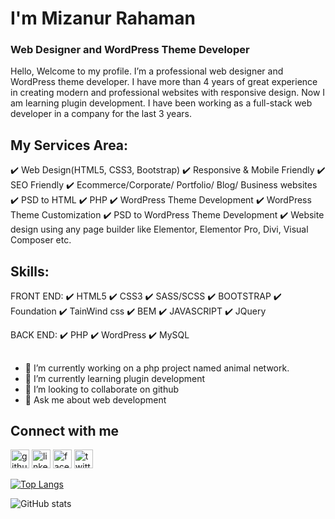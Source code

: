 # I'm Mizanur Rahaman
### Web Designer and WordPress Theme Developer

Hello, Welcome to my profile. I’m a professional web designer and WordPress theme developer. I have more than 4 years of great experience in creating modern and professional websites with responsive design. Now I am learning plugin development. I have been working as a full-stack web developer in a company for the last 3 years.

## My Services Area:
✔️ Web Design(HTML5, CSS3, Bootstrap)
✔️ Responsive & Mobile Friendly
✔️ SEO Friendly
✔️ Ecommerce/Corporate/ Portfolio/ Blog/ Business websites
✔️ PSD to HTML
✔️ PHP
✔️ WordPress Theme Development
✔️ WordPress Theme Customization
✔️ PSD to WordPress Theme Development
✔️ Website design using any page builder like Elementor, Elementor Pro, Divi, Visual Composer etc.

## Skills:
FRONT END:
✔️ HTML5 
✔️ CSS3 
✔️ SASS/SCSS
✔️ BOOTSTRAP 
✔️ Foundation
✔️ TainWind css
✔️ BEM 
✔️ JAVASCRIPT 
✔️ JQuery 

BACK END:
✔️ PHP
✔️ WordPress
✔️ MySQL

## 
- 🔭 I’m currently working on a php project named animal network. 
- 🌱 I’m currently learning plugin development 
- 👯 I’m looking to collaborate on github 
- 💬 Ask me about web development 

## Connect with me
[<img src='https://cdn.jsdelivr.net/npm/simple-icons@3.0.1/icons/github.svg' alt='github' height='30'>](https://github.com/sinhamizan)  [<img src='https://cdn.jsdelivr.net/npm/simple-icons@3.0.1/icons/linkedin.svg' alt='linkedin' height='30'>](https://www.linkedin.com/in/mizanur-rahaman-sinha/)  [<img src='https://cdn.jsdelivr.net/npm/simple-icons@3.0.1/icons/facebook.svg' alt='facebook' height='30'>](https://www.facebook.com/mizanurrahamansinhaa)  [<img src='https://cdn.jsdelivr.net/npm/simple-icons@3.0.1/icons/twitter.svg' alt='twitter' height='30'>](https://twitter.com/dev_mizan)  

[![Top Langs](https://github-readme-stats.vercel.app/api/top-langs/?username=sinhamizan)](https://github.com/anuraghazra/github-readme-stats)

![GitHub stats](https://github-readme-stats.vercel.app/api?username=sinhamizan&show_icons=true)  
